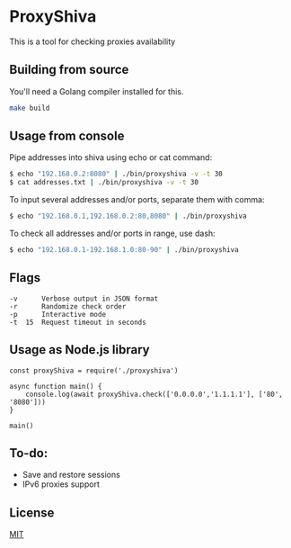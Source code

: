 # ProxyShiva

This is a tool for checking proxies availability

## Building from source

You'll need a Golang compiler installed for this.

```bash
make build
```

## Usage from console
Pipe addresses into shiva using echo or cat command:
```bash
$ echo "192.168.0.2:8080" | ./bin/proxyshiva -v -t 30
$ cat addresses.txt | ./bin/proxyshiva -v -t 30
```
To input several addresses and/or ports, separate them with comma:
```bash
$ echo "192.168.0.1,192.168.0.2:80,8080" | ./bin/proxyshiva
```
To check all addresses and/or ports in range, use dash:
```bash
$ echo "192.168.0.1-192.168.1.0:80-90" | ./bin/proxyshiva
```

## Flags
```
-v 		Verbose output in JSON format
-r 		Randomize check order
-p 		Interactive mode
-t 	15 	Request timeout in seconds
```

## Usage as Node.js library
```nodejs
const proxyShiva = require('./proxyshiva')

async function main() {
	console.log(await proxyShiva.check(['0.0.0.0','1.1.1.1'], ['80', '8080']))
}

main()
```

## To-do:
* Save and restore sessions
* IPv6 proxies support

## License
[MIT](https://choosealicense.com/licenses/mit/)